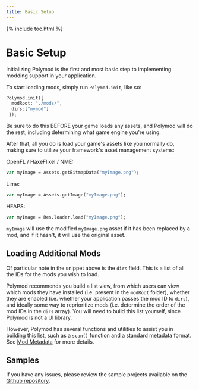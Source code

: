 ```yaml
---
title: Basic Setup
---
```

{% include toc.html %}

# Basic Setup

Initializing Polymod is the first and most basic step to implementing modding support in your application.

To start loading mods, simply run `Polymod.init`, like so:

```haxe
Polymod.init({
  modRoot: "./mods/",
  dirs:["mymod"]
 });
```

Be sure to do this BEFORE your game loads any assets, and Polymod will do the rest, including determining what game engine you're using.

After that, all you do is load your game's assets like you normally do, making sure to utilize your framework's asset management systems:

OpenFL / HaxeFlixel / NME:
```haxe
var myImage = Assets.getBitmapData("myImage.png");
```

Lime:
```haxe
var myImage = Assets.getImage("myImage.png");
```

HEAPS:
```haxe
var myImage = Res.loader.load("myImage.png");
```

`myImage` will use the modified `myImage.png` asset if it has been replaced by a mod, and if it hasn't, it will use the original asset.

## Loading Additional Mods

Of particular note in the snippet above is the `dirs` field. This is a list of all the IDs for the mods you wish to load.

Polymod recommends you build a list view, from which users can view which mods they have installed (i.e. present in the `modRoot` folder), whether they are enabled (i.e. whether your application passes the mod ID to `dirs`), and ideally some way to reprioritize mods (i.e. determine the order of the mod IDs in the `dirs` array). You will need to build this list yourself, since Polymod is not a UI library.

However, Polymod has several functions and utilities to assist you in building this list, such as a `scan()` function and a standard metadata format. See [Mod Metadata](./mod-metadata/) for more details.

## Samples

If you have any issues, please review the sample projects available on the [Github repository](https://github.com/larsiusprime/polymod).
